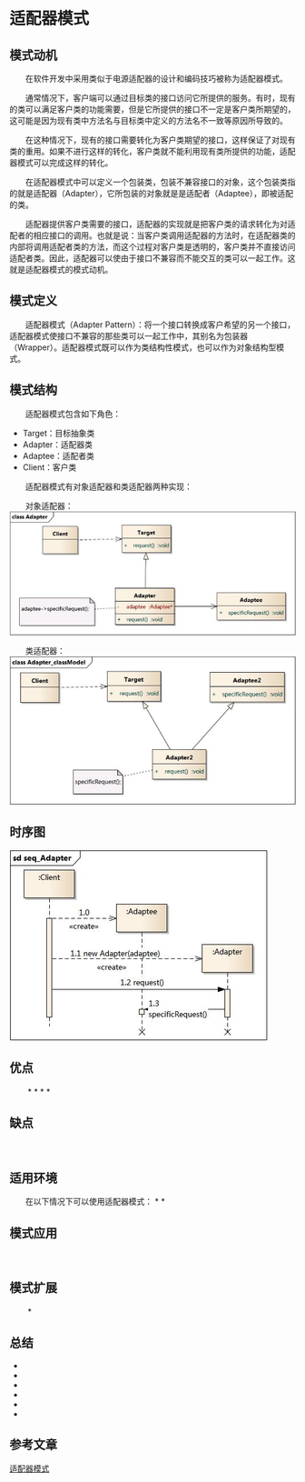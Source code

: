 # 适配器模式

## 模式动机
　　在软件开发中采用类似于电源适配器的设计和编码技巧被称为适配器模式。

　　通常情况下，客户端可以通过目标类的接口访问它所提供的服务。有时，现有的类可以满足客户类的功能需要，但是它所提供的接口不一定是客户类所期望的，这可能是因为现有类中方法名与目标类中定义的方法名不一致等原因所导致的。

　　在这种情况下，现有的接口需要转化为客户类期望的接口，这样保证了对现有类的重用。如果不进行这样的转化，客户类就不能利用现有类所提供的功能，适配器模式可以完成这样的转化。

　　在适配器模式中可以定义一个包装类，包装不兼容接口的对象，这个包装类指的就是适配器（Adapter），它所包装的对象就是是适配者（Adaptee），即被适配的类。

　　适配器提供客户类需要的接口，适配器的实现就是把客户类的请求转化为对适配者的相应接口的调用。也就是说：当客户类调用适配器的方法时，在适配器类的内部将调用适配者类的方法，而这个过程对客户类是透明的，客户类并不直接访问适配者类。因此，适配器可以使由于接口不兼容而不能交互的类可以一起工作。这就是适配器模式的模式动机。

## 模式定义
　　适配器模式（Adapter Pattern）：将一个接口转换成客户希望的另一个接口，适配器模式使接口不兼容的那些类可以一起工作中，其别名为包装器（Wrapper）。适配器模式既可以作为类结构性模式，也可以作为对象结构型模式。

## 模式结构
　　适配器模式包含如下角色：
* Target：目标抽象类
* Adapter：适配器类
* Adaptee：适配者类
* Client：客户类

　　适配器模式有对象适配器和类适配器两种实现：

　　对象适配器：
![](./对象适配器.jpg)

　　类适配器：
![](./Adapter_classModel.jpg)

## 时序图
![](./seq_Adapter.jpg)

## 优点
　　
* 
* 
* 
* 

## 缺点
　　

## 适用环境
　　在以下情况下可以使用适配器模式：
* 
* 

## 模式应用
　　

## 模式扩展
　　
* 

## 总结
* 
* 
* 
* 
* 
* 

## 参考文章
[适配器模式](https://design-patterns.readthedocs.io/zh_CN/latest/structural_patterns/adapter.html)

